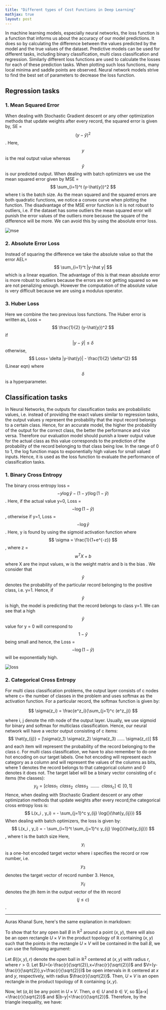 ```yaml
---
title: "Different types of Cost Functions in Deep Learning"
mathjax: true
layout: post
---
```


In machine learning models, especially neural networks, the loss function is a function that informs us about the accuracy of our model predictions. It does so by calculating the difference between the values predicted by the model and the true values of the dataset. Predictive models can be used for different tasks, including binary classification, multi class classification and regression. Similarly different loss functions are used to calculate the losses for each of these prediction tasks. When plotting such loss functions, many local minima and saddle points are observed. Neural network models strive to find the best set of parameters to decrease the loss function. 



## Regression tasks

### 1. Mean Squared Error
When dealing with Stochastic Gradient descent or any other optimization methods that update weights after every record, the squared error is given by,
SE = $$ (y- \hat{y})^2 $$ . Here, $$ y $$ is the real output value whereas $$ \hat{y} $$ is our predicted output.  When dealing with batch optimizers we use the mean squared error given by MSE = $$ \sum_{i=1}^t (y-\hat{y})^2 $$ where t is the batch size. As the mean squared and the squared errors are both quadratic functions, we notice a convex curve when plotting the function. The disadvantage of the MSE error function is it is not robust to outliers, i.e. if the dataset has some outliers the mean squared error will punish the error values of the outliers more because the square of the difference will be more.  We can avoid this by using the absolute error loss.

![mse](/assets/mse.png)

### 2. Absolute Error Loss
Instead of squaring the difference we take the absolute value so that the error AEL= $$ \sum_{i=1}^t |y-\hat y| $$ which is a linear equation. The advantage of this is that mean absolute error is more robust to outliers because the errors are not getting squared so we are not penalizing enough.  However the computation of the absolute value is very difficult because we are using a modulus operator. 

### 3. Huber Loss
Here we combine the two previous loss functions. The Huber error is written as,
Loss =  $$ \frac{1}{2} (y-\hat{y})^2 $$ if $$ |y-\hat{y}| \leq \delta $$ otherwise, $$ Loss= \delta |y-\hat{y}| - \frac{1}{2} \delta^{2} $$ (Linear eqn)  where $$ \delta $$  is a hyperparameter.  

## Classification tasks
In Neural Networks, the outputs for classification tasks are probabilistic values, i.e. instead of providing the exact values similar to regression tasks, the output values y represent the probability that the input record belongs to a certain class. Hence, for an accurate model, the higher the probability of the output for the correct class, the better the performance and vice versa. Therefore our evaluation model should punish a lower output value for the actual class as this value corresponds to the prediction of the probability of the record belonging to that class being low. In the range of 0 to 1, the log function maps to exponentially high values for small valued inputs. Hence, it is used as the loss function to evaluate the performance of classification tasks.

### 1. Binary Cross Entropy
The binary cross entropy loss = $$ -y\log{}\hat{y} - (1-y)\log{}(1-\hat{y}) $$. Here, if the actual value y=0, Loss = $$ -\log{}(1-\hat{y}) $$ , otherwise if y=1, Loss = $$ -\log{}\hat{y} $$. Here, y is found by using the sigmoid activation function where $$ \sigma = \frac{1}{1+e^{-z}} $$, where z = $$ w^T X + b $$ where X are the input values, w is the weight matrix and b is the bias . We consider that $$ \hat{y} $$ denotes the probability of the particular record belonging to the positive class, i.e. y=1. Hence, if $$ \hat{y} $$ is high, the model is predicting that the record belongs to class y=1. We can see that a high $$ \hat{y} $$ value for y = 0 will correspond to $$ 1-\hat{y} $$  being small and hence, the Loss = $$ -\log{}(1-\hat{y}) $$ will be exponentially high.

![loss](/assets/loss.png)

### 2. Categorical Cross Entropy
For multi class classification problems, the output layer consists of c nodes where c= the number of classes in the problem and uses softmax as the activation function. For a particular record, the softmax function is given by:

$$ \sigma(z_i) = \frac{e^z_i}{\sum_{j=1}^c (e^z_j)} $$ 

where i, j     denote the nth node of the output layer.
Usually, we use sigmoid for binary and softmax for multiclass classification. Hence, our neural network will have a vector output consisting of c items:
$$ \hat{y_{ij}} = [\sigma(z_1)    \sigma(z_2)    \sigma(z_3) ……    \sigma(z_c)] $$
and each item will represent the probability of the record belonging to the class c. For multi class classification, we have to also remember to do one hot encoding on our target labels. One hot encoding will represent each category as a column and will represent the values of the columns as bits, where 1 denotes the record belongs to that categorical column and 0 denotes it does not. The target label will be a binary vector consisting of c items (the classes):
$$ y_{ij} = [ class_1 \enspace class_2 \enspace class_3 \enspace ……. \enspace class_c ] \in [0,1] $$
Hence, when dealing with Stochastic Gradient descent or any other optimization methods that update weights after every record,the categorical cross entropy loss is:
$$ L(x_i , y_i) = - \sum_{j=1}^c y_{ij} \log{}(\hat{y_{ij}}) $$ 
When dealing with batch optimizers, the loss is given by:
$$ L(x_i , y_i) = - \sum_{i=1}^t \sum_{j=1}^c y_{ij} \log{}(\hat{y_{ij}}) $$ , where t is the batch size
Here, $$ y_i $$ is a one-hot encoded target vector where i specifies the record or row number, i.e. $$ y_3 $$ denotes the target vector of record number 3. Hence,  $$ y_{ij} $$ denotes the jth item in the output vector of the ith record $$ ( j \leq c) $$. 

---
Auras Khanal
Sure, here's the same explanation in markdown:

To show that for any open ball $B$ in $\mathbb{R}^2$ around a point $(x,y)$, there will also be an open rectangle $U \times V$ in the product topology of $\mathbb{R}$ containing $(x,y)$ such that the points in the rectangle $U \times V$ will be contained in the ball $B$, we can use the following argument:

Let $B((x,y),r)$ denote the open ball in $\mathbb{R}^2$ centered at $(x,y)$ with radius $r$, where $r>0$. Let $U=(x-\frac{r}{\sqrt{2}},x+\frac{r}{\sqrt{2}})$ and $V=(y-\frac{r}{\sqrt{2}},y+\frac{r}{\sqrt{2}})$ be open intervals in $\mathbb{R}$ centered at $x$ and $y$, respectively, with radius $\frac{r}{\sqrt{2}}$. Then, $U \times V$ is an open rectangle in the product topology of $\mathbb{R}$ containing $(x,y)$.

Now, let $(a,b)$ be any point in $U \times V$. Then, $a \in U$ and $b \in V$, so $|a-x|<\frac{r}{\sqrt{2}}$ and $|b-y|<\frac{r}{\sqrt{2}}$. Therefore, by the triangle inequality, we have:
